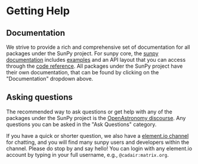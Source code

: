# Getting Help

## Documentation

We strive to provide a rich and comprehensive set of documentation for all packages under the SunPy project.
For sunpy core, the [sunpy documentation] includes [examples] and an API layout that you can access through the [code reference].
All packages under the SunPy project have their own documentation, that can be found by clicking on the "Documentation" dropdown above.

## Asking questions

The recommended way to ask questions or get help with any of the packages under the SunPy project is the [OpenAstronomy discourse].
Any questions you can be asked in the "Ask Questions" category.

If you have a quick or shorter question, we also have a [element.io channel] for chatting, and you will find many sunpy users and developers within the channel.
Please do stop by and say hello!
You can login with any element.io account by typing in your full username, e.g., `@cadair:matrix.org`.

[sunpy documentation]: https://docs.sunpy.org/en/stable/
[code reference]: https://docs.sunpy.org/en/stable/code_ref/index.html
[examples]: https://docs.sunpy.org/en/stable/generated/gallery/index.html
[OpenAstronomy discourse]: https://community.openastronomy.org/c/ask-questions/15
[element.io channel]: https://app.element.io/#/room/#sunpy:openastronomy.org
